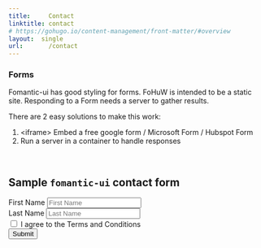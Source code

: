 ```yaml
---
title:     Contact
linktitle: contact
# https://gohugo.io/content-management/front-matter/#overview
layout:  single
url:       /contact
---
```

<div class="ui container segment">
<div class="ui red segment">
 <h3>Forms</h3>
 <p>Fomantic-ui has good styling for forms. FoHuW is intended to be a static site.
 Responding to a Form needs a server to gather results.</p>
 <p>There are 2 easy solutions to make this work:
 <ol>
 <li>&lt;iframe&gt; Embed a free google form / Microsoft Form / Hubspot Form</li>
 <li>Run a server in a container to handle responses</li>
 </ol>
 </p>
</div>
<br>
<form class="ui form">
  <h2>Sample <code>fomantic-ui</code> contact form</h2>
  <div class="field">
    <label>First Name</label>
    <input type="text" name="first-name" placeholder="First Name">
  </div>
  <div class="field">
    <label>Last Name</label>
    <input type="text" name="last-name" placeholder="Last Name">
  </div>
  <div class="field">
    <div class="ui checkbox">
      <input type="checkbox" tabindex="0" class="hidden">
      <label>I agree to the Terms and Conditions</label>
    </div>
  </div>
  <button class="ui button" type="submit">Submit</button>
</form>
</div>
